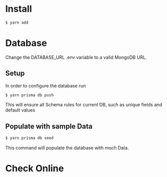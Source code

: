 # Install

```bash
$ yarn add
```

# Database

Change the DATABASE_URL .env variable to a valid MongoDB URL.

## Setup

In order to configure the database run

```bash
$ yarn prisma db push
```

This will ensure all Schema rules for current DB, such as unique fields and default values

## Populate with sample Data

```bash
$ yarn prisma db seed
```

This command will populate the database with moch Data.

# Check Online
